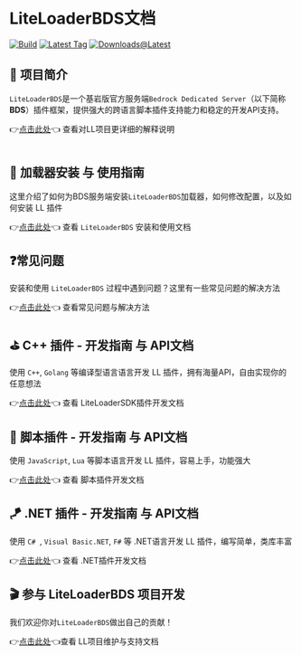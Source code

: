 # LiteLoaderBDS文档

[![Build](https://img.shields.io/github/workflow/status/LiteLDev/LiteLoader/Build%20LiteLoader?style=for-the-badge)](https://github.com/LiteLDev/LiteLoader/actions)
[![Latest Tag](https://img.shields.io/github/v/tag/LiteLDev/LiteLoader?label=LATEST%20TAG&style=for-the-badge)](https://github.com/LiteLDev/LiteLoader/releases/latest)
[![Downloads@Latest](https://img.shields.io/github/downloads/LiteLDev/LiteLoader/latest/total?style=for-the-badge)](https://github.com/LiteLDev/LiteLoader/releases/latest)

## 🎨 项目简介
`LiteLoaderBDS`是一个基岩版官方服务端`Bedrock Dedicated Server`（以下简称 **BDS**）插件框架，提供强大的跨语言脚本插件支持能力和稳定的开发API支持。

👉[点击此处](https://github.com/LiteLDev/LiteLoaderBDS/blob/main/README_zh-cn.md)👈 查看对LL项目更详细的解释说明  
<br>

## 🔨 加载器安装 与 使用指南

这里介绍了如何为BDS服务端安装`LiteLoaderBDS`加载器，如何修改配置，以及如何安装 LL 插件  

👉[点击此处](/Usage.md)👈 查看 `LiteLoaderBDS` 安装和使用文档
<br>

## ❓常见问题

安装和使用 `LiteLoaderBDS` 过程中遇到问题？这里有一些常见问题的解决方法

👉[点击此处](/FAQ.md)👈 查看常见问题与解决方法
<br>

## ⛳ C++ 插件 - 开发指南 与 API文档

使用 `C++`, `Golang` 等编译型语言语言开发 LL 插件，拥有海量API，自由实现你的任意想法

👉[点击此处](https://cpp.docs.litebds.com/zh-Hans/)👈 查看 LiteLoaderSDK插件开发文档
<br>

## 🎯 脚本插件 - 开发指南 与 API文档
使用 `JavaScript`, `Lua` 等脚本语言开发 LL 插件，容易上手，功能强大

👉[点击此处](/LLSEPluginDevelopment/)👈 查看 脚本插件开发文档 
<br>

## 🪁 .NET 插件 - 开发指南 与 API文档
使用 `C# `, `Visual Basic.NET`, `F#` 等 .NET语言开发 LL 插件，编写简单，类库丰富

👉[点击此处](/DotNETPluginDevelopment/)👈 查看 .NET插件开发文档 
<br>

## 🎬 参与 LiteLoaderBDS 项目开发

我们欢迎你对`LiteLoaderBDS`做出自己的贡献！  

👉[点击此处](/Maintenance/)👈查看 LL项目维护与支持文档
<br>